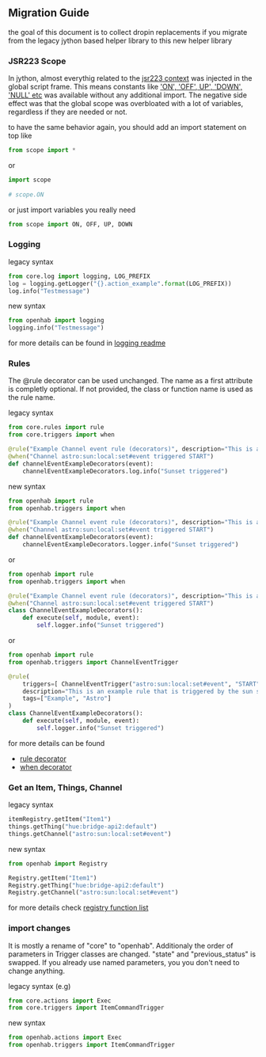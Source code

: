 ## Migration Guide

the goal of this document is to collect dropin replacements if you migrate from the legacy jython based helper library to this new helper library

### JSR223 Scope

In jython, almost everythig related to the [jsr223 context](https://www.openhab.org/docs/configuration/jsr223.html) was injected in the global script frame. This means constants like ['ON', 'OFF', UP', 'DOWN', 'NULL' etc](https://www.openhab.org/docs/configuration/jsr223.html#default-preset-importpreset-not-required) was available without any additional import. The negative side effect was that the global scope was overbloated with a lot of variables, regardless if they are needed or not.

to have the same behavior again, you should add an import statement on top like

```python
from scope import *
```

or

```python
import scope
 
# scope.ON
```

or just import variables you really need

```python
from scope import ON, OFF, UP, DOWN
```

### Logging

legacy syntax

```python
from core.log import logging, LOG_PREFIX
log = logging.getLogger("{}.action_example".format(LOG_PREFIX))
log.info("Testmessage")
```

new syntax

```python
from openhab import logging
logging.info("Testmessage")
```

for more details can be found in [logging readme](https://github.com/HolgerHees/openhab-python?tab=readme-ov-file#logging)

### Rules

The @rule decorator can be used unchanged. The name as a first attribute is completly optional. If not provided, the class or function name is used as the rule name.

legacy syntax

```python
from core.rules import rule
from core.triggers import when

@rule("Example Channel event rule (decorators)", description="This is an example rule that is triggered by the sun setting", tags=["Example", "Astro"])
@when("Channel astro:sun:local:set#event triggered START")
def channelEventExampleDecorators(event):
    channelEventExampleDecorators.log.info("Sunset triggered")
```

new syntax

```python
from openhab import rule
from openhab.triggers import when

@rule("Example Channel event rule (decorators)", description="This is an example rule that is triggered by the sun setting", tags=["Example", "Astro"])
@when("Channel astro:sun:local:set#event triggered START")
def channelEventExampleDecorators(event):
    channelEventExampleDecorators.logger.info("Sunset triggered")
```

or

```python
from openhab import rule
from openhab.triggers import when

@rule("Example Channel event rule (decorators)", description="This is an example rule that is triggered by the sun setting", tags=["Example", "Astro"])
@when("Channel astro:sun:local:set#event triggered START")
class ChannelEventExampleDecorators():
    def execute(self, module, event):
        self.logger.info("Sunset triggered")
```

or

```python
from openhab import rule
from openhab.triggers import ChannelEventTrigger

@rule(
    triggers=[ ChannelEventTrigger("astro:sun:local:set#event", "START") ],
    description="This is an example rule that is triggered by the sun setting", 
    tags=["Example", "Astro"]
)
class ChannelEventExampleDecorators():
    def execute(self, module, event):
        self.logger.info("Sunset triggered")
```

for more details can be found
- [rule decorator](https://github.com/HolgerHees/openhab-python?tab=readme-ov-file#decorator-rule)
- [when decorator](https://github.com/HolgerHees/openhab-python?tab=readme-ov-file#decorator-when)

### Get an Item, Things, Channel

legacy syntax

```python
itemRegistry.getItem("Item1")
things.getThing("hue:bridge-api2:default")
things.getChannel("astro:sun:local:set#event")
```

new syntax
```python
from openhab import Registry

Registry.getItem("Item1")
Registry.getThing("hue:bridge-api2:default")
Registry.getChannel("astro:sun:local:set#event")
```

for more details check [registry function list](https://github.com/HolgerHees/openhab-python?tab=readme-ov-file#class-registry)

### import changes

It is mostly a rename of "core" to "openhab". Additionaly the order of parameters in Trigger classes are changed. "state" and "previous_status" is swapped. If you already use named parameters, you you don't need to change anything.

legacy syntax (e.g)

```python
from core.actions import Exec
from core.triggers import ItemCommandTrigger
```

new syntax
```python
from openhab.actions import Exec
from openhab.triggers import ItemCommandTrigger
```

